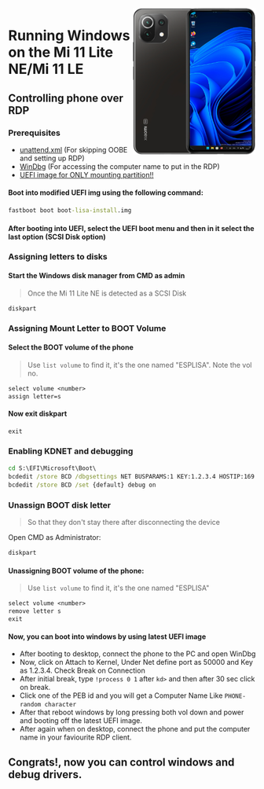 <img align="right" src="https://github.com/ETCHDEV/Port-Windows-11-Xiaomi-11-Lite-NE/blob/main/lisa.png" width="250" alt="Windows 11 Running On a Mi 11 Lite NE">


# Running Windows on the Mi 11 Lite NE/Mi 11 LE

## Controlling phone over RDP

### Prerequisites
- [unattend.xml](https://github.com/ETCHDEV/Port-Windows-11-Xiaomi-11-Lite-NE/releases/download/v0.0.1/unattend.xml) (For skipping OOBE and setting up RDP)
- [WinDbg](https://aka.ms/windbg/download) (For accessing the computer name to put in the RDP)
- [UEFI image for ONLY mounting partition!!](https://github.com/ETCHDEV/Port-Windows-11-Xiaomi-11-Lite-NE/releases/download/v0.0.1/boot-lisa-install.img)

#### Boot into modified UEFI img using the following command:
```cmd
fastboot boot boot-lisa-install.img
```
#### After booting into UEFI, select the UEFI boot menu and then in it select the last option (SCSI Disk option)

### Assigning letters to disks
#### Start the Windows disk manager from CMD as admin
> Once the Mi 11 Lite NE is detected as a SCSI Disk

```cmd
diskpart
```

### Assigning Mount Letter to BOOT Volume
#### Select the BOOT volume of the phone
> Use `list volume` to find it, it's the one named "ESPLISA". Note the vol no.
```diskpart
select volume <number>
assign letter=s
```

#### Now exit diskpart
```diskpart
exit
```

### Enabling KDNET and debugging
```cmd
cd S:\EFI\Microsoft\Boot\
bcdedit /store BCD /dbgsettings NET BUSPARAMS:1 KEY:1.2.3.4 HOSTIP:169.254.255.255 PORT:50000 NODHCP
bcdedit /store BCD /set {default} debug on
```

### Unassign BOOT disk letter
> So that they don't stay there after disconnecting the device

Open CMD as Administrator:
```cmd
diskpart
```

#### Unassigning BOOT volume of the phone:
> Use `list volume` to find it, it's the one named "ESPLISA"

```diskpart
select volume <number>
remove letter s
exit
```

#### Now, you can boot into windows by using latest UEFI image
- After booting to desktop, connect the phone to the PC and open WinDbg
- Now, click on Attach to Kernel, Under Net define port as 50000 and Key as 1.2.3.4. Check Break on Connection
- After initial break, type ```!process 0 1``` after ```kd>``` and then after 30 sec click on break.
- Click one of the PEB id and you will get a Computer Name Like ```PHONE-random character```
- After that reboot windows by long pressing both vol down and power and booting off the latest UEFI image.
- After again when on desktop, connect the phone and put the computer name in your faviourite RDP client.

## Congrats!, now you can control windows and debug drivers.

